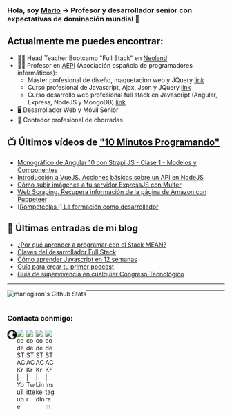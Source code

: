 ### Hola, soy [Mario][website] -> Profesor y desarrollador senior con expectativas de dominación mundial 👋

## Actualmente me puedes encontrar:
- 👨‍🏫 Head Teacher Bootcamp "Full Stack" en [Neoland][neoland]
- 👨‍💻 Profesor en [AEPI][aepi] (Asociación española de programadores informáticos):
    - Máster profesional de diseño, maquetación web y JQuery [link](https://asociacionaepi.es/curso-profesional-diseno-web/)
    - Curso profesional de Javascript, Ajax, Json y JQuery [link](https://asociacionaepi.es/curso-de-javascript-ajax-json-jquery)
    - Curso desarrollo web profesional full stack en Javascript (Angular, Express, NodeJS y MongoDB) [link](https://asociacionaepi.es/curso-desarrollo-web-profesional-fullstack-con-javascript/)
- 🖥 Desarrollador Web y Móvil Senior
- 🎤 Contador profesional de chorradas

## 📺 Últimos vídeos de ["10 Minutos Programando"][youtube]
<!-- YOUTUBE:START -->
- [Monográfico de Angular 10 con Strapi JS  - Clase 1 - Modelos y Componentes](https://www.youtube.com/watch?v=g2skV_hXCyA)
- [Introducción a VueJS. Acciones básicas sobre un API en NodeJS](https://www.youtube.com/watch?v=AfeK3BIH2bI)
- [Cómo subir imágenes a tu servidor ExpressJS con Multer](https://www.youtube.com/watch?v=5POGSqlnvqY)
- [Web Scraping. Recupera información de la página de Amazon con Puppeteer](https://www.youtube.com/watch?v=GPktgPJE4VU)
- [[Rompeteclas I] La formación como desarrollador](https://www.youtube.com/watch?v=pNQGLWu6tyI)
<!-- YOUTUBE:END -->

## 📝 Últimas entradas de mi blog
<!-- BLOG-POST-LIST:START -->
- [¿Por qué aprender a programar con el Stack MEAN?](https://gatsby-starter-blog-demo.netlify.app/aprender-programar-con-mean/)
- [Claves del desarrollador Full Stack](https://gatsby-starter-blog-demo.netlify.app/claves-desarrollador-full-stack/)
- [Cómo aprender Javascript en 12 semanas](https://gatsby-starter-blog-demo.netlify.app/como-aprender-javascript-12-semanas/)
- [Guía para crear tu primer podcast](https://gatsby-starter-blog-demo.netlify.app/guia-crea-tu-primer-podcast/)
- [Guía de supervivencia en cualquier Congreso Tecnológico](https://gatsby-starter-blog-demo.netlify.app/guia-supervivencia-congreso-tecnologico/)
<!-- BLOG-POST-LIST:END -->

---

<img align="left" alt="mariogiron's Github Stats" src="https://github-readme-stats.vercel.app/api?username=mariogiron&show_icons=true&hide_border=true" />

---

<br />

### Contacta conmigo:

[<img align="left" alt="codeSTACKr.com" width="22px" src="https://raw.githubusercontent.com/iconic/open-iconic/master/svg/globe.svg" />][website]
[<img align="left" alt="codeSTACKr | YouTube" width="22px" src="https://cdn.jsdelivr.net/npm/simple-icons@v3/icons/youtube.svg" />][youtube]
[<img align="left" alt="codeSTACKr | Twitter" width="22px" src="https://cdn.jsdelivr.net/npm/simple-icons@v3/icons/twitter.svg" />][twitter]
[<img align="left" alt="codeSTACKr | LinkedIn" width="22px" src="https://cdn.jsdelivr.net/npm/simple-icons@v3/icons/linkedin.svg" />][linkedin]
[<img align="left" alt="codeSTACKr | Instagram" width="22px" src="https://cdn.jsdelivr.net/npm/simple-icons@v3/icons/instagram.svg" />][instagram]

[website]: http://www.mariogiron.com
[neoland]: http://www.neoland.es
[aepi]: https://asociacionaepi.es/
[youtube]: https://www.youtube.com/channel/UC0fQ577yKrm1s8tT67Afu_w
[twitter]: http://www.twitter.com/m_giron
[linkedin]: https://www.linkedin.com/in/mariogironm/
[instagram]: https://www.instagram.com/mariogiron/